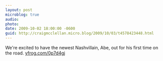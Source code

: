 ```yaml
---
layout: post
microblog: true
audio: 
photo: 
date: 2009-10-02 18:00:00 -0600
guid: http://craigmcclellan.micro.blog/2009/10/03/t4578423448.html
---
```

We're excited to have the newest Nashvillain, Abe, out for his first time on the road.  [yfrog.com/0p7d4gj](http://yfrog.com/0p7d4gj)
